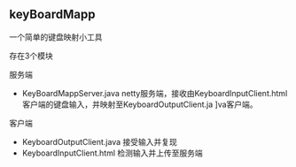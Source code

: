 ## keyBoardMapp
一个简单的键盘映射小工具

存在3个模块

服务端
* KeyBoardMappServer.java netty服务端，接收由KeyboardInputClient.html客户端的键盘输入，并映射至KeyboardOutputClient.ja ]va客户端。

客户端
* KeyboardOutputClient.java 接受输入并复现
* KeyboardInputClient.html 检测输入并上传至服务端